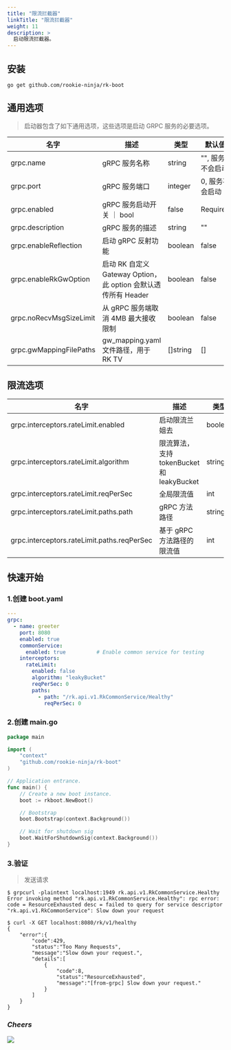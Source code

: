 ```yaml
---
title: "限流拦截器"
linkTitle: "限流拦截器"
weight: 11
description: >
  启动限流拦截器。
---
```


## 安装
```shell script
go get github.com/rookie-ninja/rk-boot
```

## 通用选项
> 启动器包含了如下通用选项，这些选项是启动 GRPC 服务的必要选项。

| 名字 | 描述 | 类型 | 默认值 | 必要与否
| ------ | ------ | ------ | ------ | ------ |
| grpc.name | gRPC 服务名称 | string | "", 服务不会启动 | Required |
| grpc.port | gRPC 服务端口 | integer | 0, 服务不会启动 | Required |
| grpc.enabled | gRPC 服务启动开关 ｜ bool | false | Required |
| grpc.description | gRPC 服务的描述 | string | "" | Optional |
| grpc.enableReflection | 启动 gRPC 反射功能 | boolean | false | Optional |
| grpc.enableRkGwOption | 启动 RK 自定义 Gateway Option，此 option 会默认透传所有 Header | boolean | false | Optional |
| grpc.noRecvMsgSizeLimit | 从 gRPC 服务端取消 4MB 最大接收限制 | boolean | false | Optional |
| grpc.gwMappingFilePaths | gw_mapping.yaml 文件路径，用于 RK TV | []string | [] | Optional |

## 限流选项
| 名字 | 描述 | 类型 | 默认值 |
| ------ | ------ | ------ | ------ |
| grpc.interceptors.rateLimit.enabled | 启动限流兰姐去 | boolean | false |
| grpc.interceptors.rateLimit.algorithm | 限流算法， 支持 tokenBucket 和 leakyBucket | string | tokenBucket |
| grpc.interceptors.rateLimit.reqPerSec | 全局限流值 | int | 0 |
| grpc.interceptors.rateLimit.paths.path | gRPC 方法路径 | string | "" |
| grpc.interceptors.rateLimit.paths.reqPerSec | 基于 gRPC 方法路径的限流值 | int | 0 |

## 快速开始
### 1.创建 boot.yaml
```yaml
---
grpc:
  - name: greeter
    port: 8080
    enabled: true
    commonService:
      enabled: true          # Enable common service for testing
    interceptors:
      rateLimit:
        enabled: false
        algorithm: "leakyBucket"
        reqPerSec: 0
        paths:
          - path: "/rk.api.v1.RkCommonService/Healthy"
            reqPerSec: 0
```

### 2.创建 main.go
```go
package main

import (
	"context"
	"github.com/rookie-ninja/rk-boot"
)

// Application entrance.
func main() {
	// Create a new boot instance.
	boot := rkboot.NewBoot()

	// Bootstrap
	boot.Bootstrap(context.Background())

	// Wait for shutdown sig
	boot.WaitForShutdownSig(context.Background())
}
```

### 3.验证
> 发送请求

```shell script
$ grpcurl -plaintext localhost:1949 rk.api.v1.RkCommonService.Healthy
Error invoking method "rk.api.v1.RkCommonService.Healthy": rpc error: code = ResourceExhausted desc = failed to query for service descriptor "rk.api.v1.RkCommonService": Slow down your request
```

```shell script
$ curl -X GET localhost:8080/rk/v1/healthy
{
    "error":{
        "code":429,
        "status":"Too Many Requests",
        "message":"Slow down your request.",
        "details":[
            {
                "code":8,
                "status":"ResourceExhausted",
                "message":"[from-grpc] Slow down your request."
            }
        ]
    }
}
```

### _**Cheers**_
![](/bootstrapper/user-guide/cheers.png)



